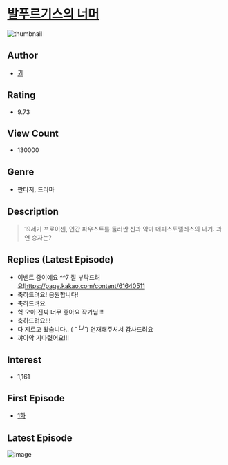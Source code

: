 # [발푸르기스의 너머](https://comic.naver.com/bestChallenge/list?titleId=766460)
![thumbnail](https://image-comic.pstatic.net/user_contents_data/challenge_comic/2023/04/17/343215/upload_3833460911263462707_480x623.jpeg)

## Author
- [귄](https://comic.naver.com/artistTitle?id=343215)

## Rating
- 9.73

## View Count
- 130000

## Genre
- 판타지, 드라마

## Description
> 19세기 프로이센, 인간 파우스트를 둘러싼 신과 악마 메피스토펠레스의 내기. 과연 승자는?

## Replies (Latest Episode)
- 이벤트 중이예요 ^^7 잘 부탁드려요!https://page.kakao.com/content/61640511
- 축하드려요! 응원합니다!
- 축하드려요
- 헉 오아 진짜 너무 좋아요 작가님!!!
- 축하드려요!!!
- 다 지르고 왔습니다.. ( *˘╰╯˘*) 연재해주셔서 감사드려요
- 꺄아악 기다렸어요!!!

## Interest
- 1,161

## First Episode
- [1화](https://comic.naver.com/bestChallenge/detail?titleId=766460&no=1)

## Latest Episode
![image](https://image-comic.pstatic.net/user_contents_data/challenge_comic/2023/04/17/343215/upload_3774407051480228660.jpeg)
